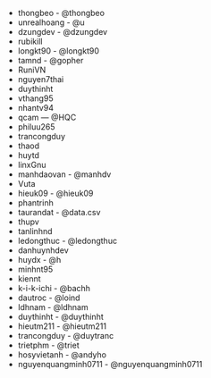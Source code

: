 - thongbeo - @thongbeo
- unrealhoang - @u
- dzungdev - @dzungdev
- rubikill
- longkt90 - @longkt90
- tamnd - @gopher
- RuniVN
- nguyen7thai
- duythinht
- vthang95
- nhantv94
- qcam — @HQC
- philuu265
- trancongduy
- thaod
- huytd
- linxGnu
- manhdaovan - @manhdv
- Vuta
- hieuk09 - @hieuk09
- phantrinh
- taurandat - @data.csv
- thupv
- tanlinhnd
- ledongthuc - @ledongthuc
- danhuynhdev
- huydx - @h
- minhnt95
- kiennt
- k-i-k-ichi - @bachh
- dautroc - @loind
- ldhnam - @ldhnam
- duythinht - @duythinht
- hieutm211 - @hieutm211
- trancongduy - @duytranc
- trietphm - @triet
- hosyvietanh - @andyho
- nguyenquangminh0711 - @nguyenquangminh0711
